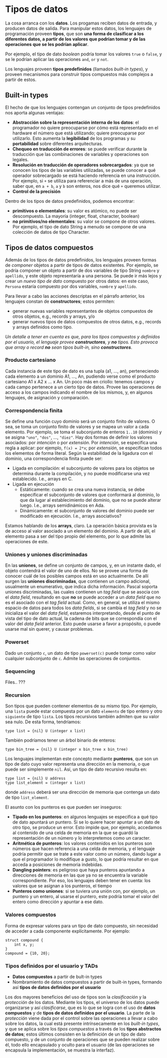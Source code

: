 # Tipos de datos

La cosa arranca con los **datos**. Los progamas reciben datos de entrada, y producen datos de salida. Para manipular estos datos, los lenguajes de programación proveen **tipos**, que son **una forma de clasificar a los diferentes datos, a partir de los valores que podrían tomar y de las operaciones que se les podrían aplicar**.

Por ejemplo, el tipo de dato *boolean* podría tomar los valores `true` o `false`, y se le podrían aplicar las operaciones `and`, `or` y `not`.

Los lenguajes proveen **tipos predefinidos** (llamados *built-in types*), y proveen mecanismos para construir tipos compuestos más complejos a partir de estos.

## Built-in types

El hecho de que los lenguajes contengan un conjunto de tipos predefinidos nos aporta algunas ventajas:

* **Abstracción sobre la representación interna de los datos**: el programador no quiere preocuparse por cómo está representado en el hardware el número que está utilizando; quiere preocuparse por utilizarlo. Esto aumenta la **legibilidad** de los programas y su **portabilidad** sobre diferentes arquitecturas.
* **Chequeo en traducción de errores**: se puede verificar durante la traducción que las combinaciones de variables y operaciones son legales.
* **Resolución en traducción de operadores sobrecargados**: ya que se conocen los tipos de las variables utilizadas, se puede conocer a qué operador sobrecargado se está haciendo referencia en una instrucción. Por ejemplo, si `+` se utiliza para referenciar a más de una operación, saber que, en `a + b`, `a` y `b` son enteros, nos dice qué `+` queremos utilizar.
* **Control de la precisión**

Dentro de los tipos de datos predefinidos, podemos encontrar:

* **primitivos o elementales**: su valor es atómico, no puede ser descompuesto. La mayoría (integer, float, character, boolean)
* **no primitivos/no elementales**: su valor se compone de otros valores. Por ejemplo, el tipo de dato String a menudo se compone de una colección de datos de tipo Character.

## Tipos de datos compuestos

Además de los tipos de datos predefinidos, los lenguajes proveen formas de *componer* objetos a partir de tipos de datos existentes. Por ejemplo, se podría componer un objeto a partir de dos variables de tipo String `nombre` y `apellido`, y este objeto representaría a una persona. Se puede ir más lejos y crear un *nuevo tipo de dato* compuesto por otros datos: en este caso, `Persona` estaría compuesto por dos variables, `nombre` y `apellido`.

Para llevar a cabo las acciones descriptas en el párrafo anterior, los lenguajes constan de **constructores**; estos permiten:

* generar nuevas variables representantes de objetos compuestos de otros objetos, e.g., records y arrays, y/o
* generar nuevos tipos de datos compuestos de otros datos, e.g., records y arrays definidos como tipo.

*Un detalle a tener en cuenta es que, para los tipos compuestos y definidos por el usuario, el lenguaje provee **constructores**, y **no** tipos. Esto provoca que array o record **no** sean tipos built-in, sino **constructores***.

### Producto cartesiano

Cada instancia de este tipo de dato es una tupla (a1, ..., an), perteneciendo cada elemento a un dominio A1, ..., An, pudiendo verse como el producto cartesiano A1 x A2 x ... x An. Un poco más en criollo: tenemos campos y cada campo pertenece a un cierto tipo de datos. Provee las operaciones de acceso a los campos indicando el nombre de los mismos, y, en algunos lenguajes, de asignación y comparación.

### Correspondencia finita

Se define una función cuyo dominio será un conjunto finito de valores. O sea, se toma un conjunto finito de valores y se mapea un valor a cada elemento. Por ejemplo, se toma el subconjunto de enteros `1..10` (dominio) y se asigna `"uno"`, `"dos"`, ..., `"diez"`. Hay dos formas de definir los valores asociados: por *intención* o por *extensión*. Por *intención*, se especifica una regla a aplicar: por ejemplo, `f(x) = 2*x`; por *extensión*, se especifican todos los elementos de forma literal. Según la estabilidad de la ligadura con el dominio, una correspondencia finita puede ser:

* Ligada en compilación: el subconjunto de valores para los objetos se determina durante la compilación, y no puede modificarse una vez establecido. I.e., arrays en C.
* Ligada en ejecución
	* Estáticamente: cuando se crea una nueva instancia, se debe especificar el subconjunto de valores que conformará al dominio, lo que da lugar al establecimiento del dominio, que no se puede alterar luego. I.e., arrays semidinámicos en Ada.
	* Dinámicamente: el subconjunto de valores del dominio puede ser modificado en ejecución. I.e., arrays asociativos?

Estamos hablando de los **arrays**, claro. La operación básica provista es la de acceso al valor asociado a un elemento del dominio. A partir de allí, el elemento pasa a ser del tipo propio del elemento, por lo que admite las operaciones de este.

### Uniones y uniones discriminadas

En las **uniones**, se define un conjunto de campos, y, en un instante dado, el objeto contendrá el valor de uno de ellos. No se provee una forma de conocer cuál de los posibles campos está en uso actualmente. De allí surgen las **uniones discriminadas**, que contienen un campo adicional, usualmente un enumerativo, que indica dicha información. Pascal soporta uniones discriminadas, las cuales contienen un *tag field* que se asocia con el *data field*, resultando en que **no** se puede acceder a un *data field* que no es el asociado con el *tag field* actual. Como, en general, se utiliza el mismo espacio de datos para todos los *data fields*, si se cambia el *tag field* y no se inicializa el valor del *data field*, estaremos interpretando, desde el punto de vista del tipo de dato actual, la cadena de bits que se correspondía con el valor del *data field* anterior. Esto puede usarse a favor a propósito, o puede usarse mal sin querer, y causar problemas.

### Powerset

Dado un conjunto `c`, un dato de tipo `powerset(c)` puede tomar como valor cualquier subconjunto de `c`. Admite las operaciones de conjuntos.

### Sequencing

Files.. ???

### Recursion

Son tipos que pueden contener elementos de su mismo tipo. Por ejemplo, una `lista` puede estar compuesta por un dato `elemento` de tipo entero y otro `siguiente` de tipo `lista`. Los tipos recursivos también admiten que su valor sea nulo. De esta forma, tendríamos:

```
type list = {nil} U (integer x list)
```

También podríamos tener un árbol binario de enteros:

```
type bin_tree = {nil} U (integer x bin_tree x bin_tree)
```

Los lenguajes implementan este concepto mediante **punteros**, que son un tipo de dato cuyo valor representa una dirección en la memoria, o que puede ser simplemente `nil`. Así, un tipo de dato recursivo resulta en:

```
type list = {nil} U address
type list_element = (integer x list)
```

donde `address` deberá ser una dirección de memoria que contenga un dato de tipo `list_element`.

El asunto con los punteros es que pueden ser inseguros:

* **Tipado en los punteros**: en algunos lenguajes se especifica a qué tipo de dato apuntará un puntero. Si se lo quiere hacer apuntar a un dato de otro tipo, se produce un error. Esto impide que, por ejemplo, accedamos al contenido de una celda de memoria en la que se guardó la representación de un número y lo interpretemos como un caracter.
* **Aritmética de punteros**: los valores contenidos en los punteros son números que hacen referencia a una celda de memoria, y el lenguaje podría permitir que se trate a este valor como un número, dando lugar a que el programador lo modifique a gusto, lo que podría resultar en que acceda a posiciones de memoria indebidas.
* **Dangling pointers**: es peligroso que haya punteros apuntando a direcciones de memoria en las que ya no se encuentra la variable correspondiente. Por eso, los lenguajes deben tener en cuenta: los valores que se asignan a los punteros, el tiempo 
* **Punteros como uniones**: si se tuviera una unión con, por ejemplo, un puntero y un entero, al usarse el puntero, este podría tomar el valor del entero como dirección y apuntar a ese dato.

### Valores compuestos

Forma de expresar valores para un tipo de dato compuesto, sin necesidad de acceder a cada componente explícitamente. Por ejemplo:

```
struct compound {
	int x, y;
}
compound = {10, 20}; 
```

### Tipos definidos por el usuario y TADs

* **Datos compuestos** a partir de bult-in types
* Nombramiento de datos compuestos a partir de built-in types, formando así **tipos de datos definidos por el usuario**

Los dos mayores beneficios del uso de tipos son la *clasificación* y la *protección* de los datos. Mediante los tipos, el universo de los datos puede organizarse y así *clasificarse*, que es lo que se logra con el uso de **datos compuestos** y de **tipos de datos definidos por el usuario**. La parte de la *protección* viene dada por el control sobre las operaciones a llevar a cabo sobre los datos, la cual está presente intrínsecamente en los *built-in types*, y que se aplica sobre los *tipos compuestos* a través de los **tipos abstractos de datos**; estos últimos consisten en la definición de un tipo de dato compuesto, y de un conjunto de operaciones que se pueden realizar sobre él, todo ello encapsulado y oculto para el usuario (de las operaciones se encapsula la implementación, se muestra la interfaz).